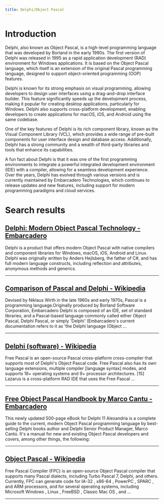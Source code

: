 ```yaml
---
title: Delphi/Object Pascal
---
```


# Introduction
Delphi, also known as Object Pascal, is a high-level programming language that was developed by Borland in the early 1990s. The first version of Delphi was released in 1995 as a rapid application development (RAD) environment for Windows applications. It is based on the Object Pascal language, which itself is an extension of the original Pascal programming language, designed to support object-oriented programming (OOP) features.

Delphi is known for its strong emphasis on visual programming, allowing developers to design user interfaces using a drag-and-drop interface builder. This feature significantly speeds up the development process, making it popular for creating desktop applications, particularly for Windows. Delphi also supports cross-platform development, enabling developers to create applications for macOS, iOS, and Android using the same codebase.

One of the key features of Delphi is its rich component library, known as the Visual Component Library (VCL), which provides a wide range of pre-built components for user interface design and database access. Additionally, Delphi has a strong community and a wealth of third-party libraries and tools that enhance its capabilities.

A fun fact about Delphi is that it was one of the first programming environments to integrate a powerful integrated development environment (IDE) with a compiler, allowing for a seamless development experience. Over the years, Delphi has evolved through various versions and is currently maintained by Embarcadero Technologies, which continues to release updates and new features, including support for modern programming paradigms and cloud services.

# Search results


## [Delphi: Modern Object Pascal Technology - Embarcadero](https://www.embarcadero.com/products/delphi/features/delphi/)

Delphi is a product that offers modern Object Pascal with native compilers and component libraries for Windows, macOS, iOS, Android and Linux. Delphi was originally written by Anders Hejlsberg, the father of C#, and has full modern language constructs, including reflection and attributes, anonymous methods and generics.

---

## [Comparison of Pascal and Delphi - Wikipedia](https://en.wikipedia.org/wiki/Comparison_of_Pascal_and_Delphi)

Devised by Niklaus Wirth in the late 1960s and early 1970s, Pascal is a programming language.Originally produced by Borland Software Corporation, Embarcadero Delphi is composed of an IDE, set of standard libraries, and a Pascal-based language commonly called either Object Pascal, Delphi Pascal, or simply 'Delphi' (Embarcadero's current documentation refers to it as 'the Delphi language (Object ...

---

## [Delphi (software) - Wikipedia](https://en.wikipedia.org/wiki/Delphi_(software))

Free Pascal is an open-source Pascal cross-platform cross-compiler that supports most of Delphi's Object Pascal code. Free Pascal also has its own language extensions, multiple compiler [language syntax] modes, and supports 18+ operating systems and 9+ processor architectures. [15] Lazarus is a cross-platform RAD IDE that uses the Free Pascal ...

---

## [Free Object Pascal Handbook by Marco Cantu - Embarcadero](https://www.embarcadero.com/products/delphi/object-pascal-handbook)

This newly updated 500-page eBook for Delphi 11 Alexandria is a complete guide to the current, modern Object Pascal programming language by best-selling Delphi books author and Delphi Senior Product Manager, Marco Cantú. It's a manual for new and existing Object Pascal developers and covers, among other things, the following:

---

## [Object Pascal - Wikipedia](https://en.wikipedia.org/wiki/Object_Pascal)

Free Pascal Compiler (FPC) is an open-source Object Pascal compiler that supports many Pascal dialects, including Turbo Pascal 7, Delphi, and others. Currently, FPC can generate code for IA-32 , x86-64 , PowerPC , SPARC , and ARM processors, and for several operating systems, including Microsoft Windows , Linux , FreeBSD , Classic Mac OS , and ...

---

